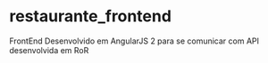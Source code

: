 # restaurante_frontend
FrontEnd Desenvolvido em AngularJS 2 para se comunicar com API desenvolvida em RoR
